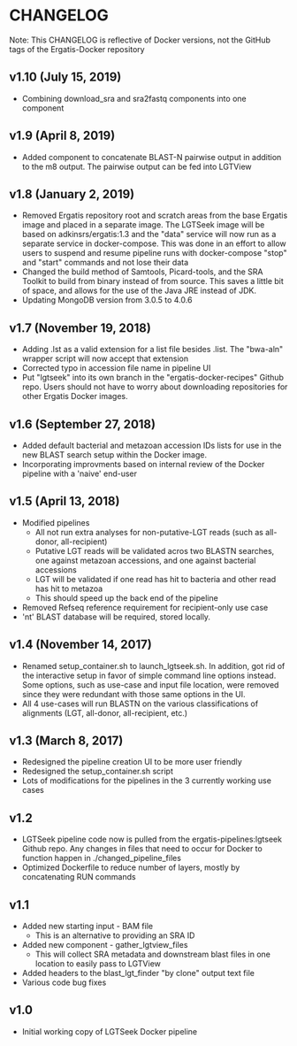 # CHANGELOG

Note: This CHANGELOG is reflective of Docker versions, not the GitHub tags of the Ergatis-Docker repository

## v1.10 (July 15, 2019)
* Combining download\_sra and sra2fastq components into one component

## v1.9 (April 8, 2019)
* Added component to concatenate BLAST-N pairwise output in addition to the m8 output.  The pairwise output can be fed into LGTView

## v1.8 (January 2, 2019)
* Removed Ergatis repository root and scratch areas from the base Ergatis image and placed in a separate image.  The LGTSeek image will be based on adkinsrs/ergatis:1.3 and the "data" service will now run as a separate service in docker-compose.  This was done in an effort to allow users to suspend and resume pipeline runs with docker\-compose "stop" and "start" commands and not lose their data
* Changed the build method of Samtools, Picard-tools, and the SRA Toolkit to build from binary instead of from source.  This saves a little bit of space, and allows for the use of the Java JRE instead of JDK.
* Updating MongoDB version from 3.0.5 to 4.0.6

## v1.7 (November 19, 2018)
* Adding .lst as a valid extension for a list file besides .list.  The "bwa-aln" wrapper script will now accept that extension
* Corrected typo in accession file name in pipeline UI
* Put "lgtseek" into its own branch in the "ergatis-docker-recipes" Github repo.  Users should not have to worry about downloading repositories for other Ergatis Docker images.

## v1.6 (September 27, 2018)
* Added default bacterial and metazoan accession IDs lists for use in the new BLAST search setup within the Docker image.
* Incorporating improvments based on internal review of the Docker pipeline with a 'naive' end-user

## v1.5 (April 13, 2018)
* Modified pipelines
  * All not run extra analyses for non-putative-LGT reads (such as all-donor, all-recipient)
  * Putative LGT reads will be validated acros two BLASTN searches, one against metazoan accessions, and one against bacterial accessions
  * LGT will be validated if one read has hit to bacteria and other read has hit to metazoa
  * This should speed up the back end of the pipeline
* Removed Refseq reference requirement for recipient-only use case
* 'nt' BLAST database will be required, stored locally.

## v1.4 (November 14, 2017)
* Renamed setup\_container.sh to launch\_lgtseek.sh.  In addition, got rid of the interactive setup in favor of simple command line options instead.  Some options, such as use-case and input file location, were removed since they were redundant with those same options in the UI.
* All 4 use-cases will run BLASTN on the various classifications of alignments (LGT, all-donor, all-recipient, etc.)

## v1.3 (March 8, 2017)
* Redesigned the pipeline creation UI to be more user friendly
* Redesigned the setup\_container.sh script
* Lots of modifications for the pipelines in the 3 currently working use cases

## v1.2
* LGTSeek pipeline code now is pulled from the ergatis-pipelines:lgtseek Github repo.  Any changes in files that need to occur for Docker to function happen in ./changed\_pipeline\_files
* Optimized Dockerfile to reduce number of layers, mostly by concatenating RUN commands

## v1.1
* Added new starting input - BAM file
  * This is an alternative to providing an SRA ID
* Added new component - gather\_lgtview\_files
  * This will collect SRA metadata and downstream blast files in one location to easily pass to LGTView
* Added headers to the blast\_lgt\_finder "by clone" output text file
* Various code bug fixes

## v1.0
* Initial working copy of LGTSeek Docker pipeline
